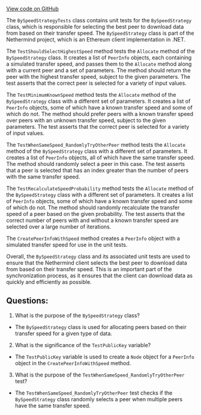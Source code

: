 [View code on GitHub](https://github.com/NethermindEth/nethermind/src/Nethermind/Nethermind.Synchronization.Test/AllocationStrategies/BySpeedStrategyTests.cs)

The `BySpeedStrategyTests` class contains unit tests for the `BySpeedStrategy` class, which is responsible for selecting the best peer to download data from based on their transfer speed. The `BySpeedStrategy` class is part of the Nethermind project, which is an Ethereum client implementation in .NET.

The `TestShouldSelectHighestSpeed` method tests the `Allocate` method of the `BySpeedStrategy` class. It creates a list of `PeerInfo` objects, each containing a simulated transfer speed, and passes them to the `Allocate` method along with a current peer and a set of parameters. The method should return the peer with the highest transfer speed, subject to the given parameters. The test asserts that the correct peer is selected for a variety of input values.

The `TestMinimumKnownSpeed` method tests the `Allocate` method of the `BySpeedStrategy` class with a different set of parameters. It creates a list of `PeerInfo` objects, some of which have a known transfer speed and some of which do not. The method should prefer peers with a known transfer speed over peers with an unknown transfer speed, subject to the given parameters. The test asserts that the correct peer is selected for a variety of input values.

The `TestWhenSameSpeed_RandomlyTryOtherPeer` method tests the `Allocate` method of the `BySpeedStrategy` class with a different set of parameters. It creates a list of `PeerInfo` objects, all of which have the same transfer speed. The method should randomly select a peer in this case. The test asserts that a peer is selected that has an index greater than the number of peers with the same transfer speed.

The `TestRecalculateSpeedProbability` method tests the `Allocate` method of the `BySpeedStrategy` class with a different set of parameters. It creates a list of `PeerInfo` objects, some of which have a known transfer speed and some of which do not. The method should randomly recalculate the transfer speed of a peer based on the given probability. The test asserts that the correct number of peers with and without a known transfer speed are selected over a large number of iterations.

The `CreatePeerInfoWithSpeed` method creates a `PeerInfo` object with a simulated transfer speed for use in the unit tests.

Overall, the `BySpeedStrategy` class and its associated unit tests are used to ensure that the Nethermind client selects the best peer to download data from based on their transfer speed. This is an important part of the synchronization process, as it ensures that the client can download data as quickly and efficiently as possible.
## Questions: 
 1. What is the purpose of the `BySpeedStrategy` class?
- The `BySpeedStrategy` class is used for allocating peers based on their transfer speed for a given type of data.

2. What is the significance of the `TestPublicKey` variable?
- The `TestPublicKey` variable is used to create a `Node` object for a `PeerInfo` object in the `CreatePeerInfoWithSpeed` method.

3. What is the purpose of the `TestWhenSameSpeed_RandomlyTryOtherPeer` test?
- The `TestWhenSameSpeed_RandomlyTryOtherPeer` test checks if the `BySpeedStrategy` class randomly selects a peer when multiple peers have the same transfer speed.